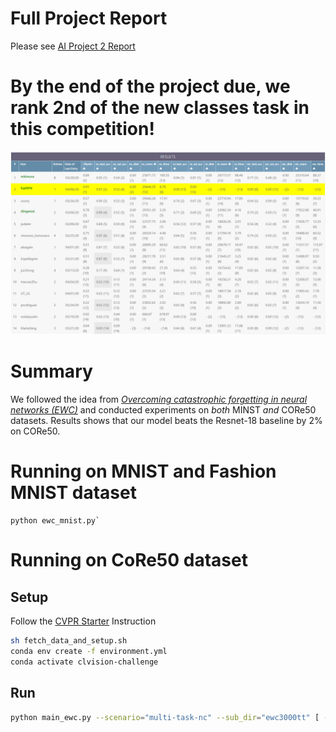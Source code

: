 # Full Project Report

Please see [AI Project 2 Report](/README.assets/AI_Project2_Report.pdf)


# By the end of the project due, we rank 2nd of the new classes task in this competition!
![current ranking](/README.assets/current_ranking.png)<br>



# Summary

We followed the idea from *[Overcoming catastrophic forgetting in neural networks (EWC)](https://arxiv.org/abs/1612.00796)* and conducted experiments on *both* MINST *and* CORe50 datasets. Results shows that our model beats the Resnet-18 baseline by 2% on CORe50.

# Running on MNIST and Fashion MNIST dataset
```
python ewc_mnist.py`
```

# Running on CoRe50 dataset
## Setup

Follow the [CVPR Starter](https://github.com/vlomonaco/cvpr_clvision_challenge) Instruction

```bash
sh fetch_data_and_setup.sh
conda env create -f environment.yml
conda activate clvision-challenge
```


## Run

```bash
python main_ewc.py --scenario="multi-task-nc" --sub_dir="ewc3000tt" [ --epochs=EPOCH ] [ --ewc_weight=EWC_WEIGHT ] [ --ewc_explosion_multr_cap=EWC_EXPLOSION_MULTR_CAP ]
```